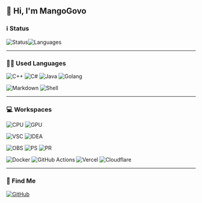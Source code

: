 ## 👋 Hi, I'm MangoGovo

### ℹ️ Status 

![Status](https://github-readme-stats.vercel.app/api?username=MangoGovo&show_icons=true&include_all_commits=true&hide_border=true)![Languages](https://github-readme-stats.vercel.app/api/top-langs/?username=MangoGovo&layout=compact&hide_border=true)

---

### 🧑‍💻 Used Languages 

![C++](https://img.shields.io/badge/C%2B%2B-00599C?style=for-the-badge)
![C#](https://img.shields.io/badge/C%23-378BBA?style=for-the-badge)
![Java](https://img.shields.io/badge/Java-ae784d?style=for-the-badge)
![Golang](https://img.shields.io/badge/Golang-00ADD8?style=for-the-badge)

![Markdown](https://img.shields.io/badge/Markdown-000000?style=for-the-badge&logo=markdown&logoColor=white)
![Shell](https://img.shields.io/badge/Shell_Script-121011?style=for-the-badge&logo=gnu-bash&logoColor=white)

---

### 💻 Workspaces 

![CPU](https://img.shields.io/badge/AMD-Ryzen_7_8845HS-ED1C24?style=for-the-badge&logo=amd&logoColor=white)
![GPU](https://img.shields.io/badge/Nvidia-RTX_4060_Laptop-76B900?style=for-the-badge&logo=nvidia&logoColor=white)

![VSC](https://img.shields.io/badge/Visual_Studio_Code-0078D4?style=for-the-badge&logo=vscodium&logoColor=white)
![IDEA](https://img.shields.io/badge/IntelliJ_IDEA-000000.svg?style=for-the-badge&logo=intellij-idea&logoColor=white)

![OBS](https://img.shields.io/badge/OBS%20Studio-302E31?style=for-the-badge&logo=obsstudio&logoColor=white)
![PS](https://img.shields.io/badge/Photoshop-31A8FF?style=for-the-badge&logo=adobephotoshop&logoColor=white)
![PR](https://img.shields.io/badge/Premiere%20Pro-9999FF?style=for-the-badge&logo=adobepremierepro&logoColor=white)

![Docker](https://img.shields.io/badge/Docker-2496ED?style=for-the-badge&logo=docker&logoColor=white)
![GitHub Actions](https://img.shields.io/badge/GitHub_Actions-2088FF?style=for-the-badge&logo=github-actions&logoColor=white)
![Vercel](https://img.shields.io/badge/Vercel-000000?style=for-the-badge&logo=vercel&logoColor=white)
![Cloudflare](https://img.shields.io/badge/Cloudflare-F38020?style=for-the-badge&logo=Cloudflare&logoColor=white)

---

### 📱 Find Me 

[![GitHub](https://img.shields.io/badge/GitHub-100000?style=for-the-badge&logo=github&logoColor=white)](https://github.com/MangoGovo)
